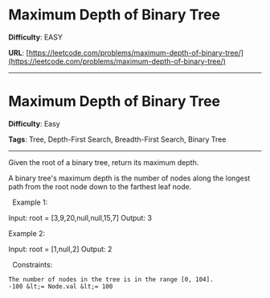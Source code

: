 # Maximum Depth of Binary Tree

**Difficulty**: EASY

**URL**: [https://leetcode.com/problems/maximum-depth-of-binary-tree/](https://leetcode.com/problems/maximum-depth-of-binary-tree/)

---

# Maximum Depth of Binary Tree

**Difficulty**: Easy

**Tags**: Tree, Depth-First Search, Breadth-First Search, Binary Tree

---

Given the root of a binary tree, return its maximum depth.

A binary tree&#39;s maximum depth&nbsp;is the number of nodes along the longest path from the root node down to the farthest leaf node.

&nbsp;
Example 1:


Input: root = [3,9,20,null,null,15,7]
Output: 3


Example 2:


Input: root = [1,null,2]
Output: 2


&nbsp;
Constraints:


	The number of nodes in the tree is in the range [0, 104].
	-100 &lt;= Node.val &lt;= 100



